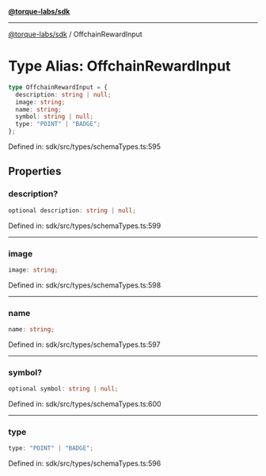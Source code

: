 [**@torque-labs/sdk**](../README.md)

***

[@torque-labs/sdk](../README.md) / OffchainRewardInput

# Type Alias: OffchainRewardInput

```ts
type OffchainRewardInput = {
  description: string | null;
  image: string;
  name: string;
  symbol: string | null;
  type: "POINT" | "BADGE";
};
```

Defined in: sdk/src/types/schemaTypes.ts:595

## Properties

### description?

```ts
optional description: string | null;
```

Defined in: sdk/src/types/schemaTypes.ts:599

***

### image

```ts
image: string;
```

Defined in: sdk/src/types/schemaTypes.ts:598

***

### name

```ts
name: string;
```

Defined in: sdk/src/types/schemaTypes.ts:597

***

### symbol?

```ts
optional symbol: string | null;
```

Defined in: sdk/src/types/schemaTypes.ts:600

***

### type

```ts
type: "POINT" | "BADGE";
```

Defined in: sdk/src/types/schemaTypes.ts:596

